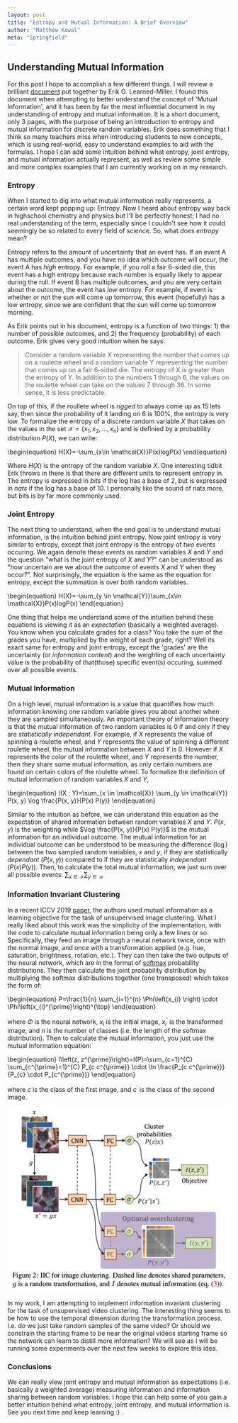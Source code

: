 ```yaml
---
layout: post
title: "Entropy and Mutual Information: A Brief Overview"
author: "Matthew Kowal"
meta: "Springfield"
--- 
```


## Understanding Mutual Information

For this post I hope to accomplish a few different things. I will review a brilliant [document](https://people.cs.umass.edu/~elm/Teaching/370_F09/mutInf.pdf) put together by Erik G. Learned-Miller. I found this document when attempting to better understand the concept of 'Mutual Information', and it has been by far the most influential document in my understanding of entropy and mutual information. It is a short document, only 3 pages, with the purpose of being an introduction to entropy and mutual information for discrete random variables. Erik does something that I think so many teachers miss when introducing students to new concepts, which is using real-world, easy to understand examples to aid with the formulas. I hope I can add some intuition behind what entropy, joint entropy, and mutual information actually represent, as well as review some simple and more complex examples that I am currently working on in my research. 

### Entropy

When I started to dig into what mutual information really represents, a certain word kept popping up: Entropy. Now I heard about entropy way back in highschool chemistry and physics but I'll be perfectly honest; I had no real understanding of the term, especially since I couldn't see how it could seemingly be so related to every field of science. So, what does *entropy* mean?

Entropy refers to the amount of uncertainty that an event has. If an event A has multiple outcomes, and you have no idea which outcome will occur, the event A has *high* entropy. For example, if you roll a fair 6-sided die, this event has a high entropy because each number is equally likely to appear during the roll. If event B has multiple outcomes, and you are very certain about the outcome, the event has *low* entropy. For example, if event is whether or not the sun will come up tomorrow, this event (hopefully) has a low entropy, since we are confident that the sun will come up tomorrow morning. 

As Erik points out in his document, entropy is a function of two things: 1) the number of possible outcomes, and 2) the frequency (probability) of each outcome. Erik gives very good intuition when he says: 

>  Consider a random variable X representing the number that comes up on a roulette wheel and a random variable Y representing the number that comes up on a fair 6-sided die. The entropy of X is greater than the entropy of Y. In addition to the numbers 1 through 6, the values on the roulette wheel can take on the values 7 through 36. In some sense, it is less predictable.

On top of this, if the roullete wheel is *rigged* to always come up as 15 lets say, then since the probability of it landing on 6 is 100%, the entropy is very low. To formalize the entropy of a discrete random variable $X$ that takes on the values in the set $\mathcal{X} = \{x_1, x_2, ..., x_n\}$ and is definied by a probability distribution $P(X)$, we can write:

\begin{equation}
H(X)=-\sum_{x\in \mathcal{X}}P(x)logP(x)
\end{equation}

Where $H(X)$ is the entropy of the random variable $X$. One interesting tidbit Erik throws in there is that there are different units to represent entropy in. The entropy is expressed in *bits* if the log has a base of 2, but is expressed in *nats* if the log has a base of 10. I personally like the sound of nats more, but bits is by far more commonly used. 


### Joint Entropy

The next thing to understand, when the end goal is to understand mutual information, is the intuition behind joint entropy. Now joint entropy is very similar to entropy, except that joint entropy is the entropy of *two* events occuring. We again denote these events as random variables $X$ and $Y$ and the question "what is the joint entropy of $X$ and $Y$?" can be understood as "how uncertain are we about the outcome of events $X$ and $Y$ when they occur?". Not surprisingly, the equation is the same as the equation for entropy, except the summation is over both random variables. 

\begin{equation}
H(X)=-\sum_{y \in \mathcal{Y}}\sum_{x\in \mathcal{X}}P(x)logP(x)
\end{equation}

One thing that helps me understand some of the intuition behind these equations is viewing it as an *expectation* (basically a weighted average). You know when you calculate grades for a class? You take the sum of the grades you have, multiplied by the weight of each grade, right? Well its exact same for entropy and joint entropy, except the 'grades' are the uncertainty (or *information content*) and the weighting of each uncertainty value is the probability of that(those) specific event(s) occuring, summed over all possible events.

### Mutual Information

On a high level, mutual information is a value that quantifies how much information knowing one random variable gives you about another when they are sampled simultaneously. An important theory of information theory is that the mutual information of two random variables is 0 if and only if they are *statistically independant*. For example, if $X$ represents the value of spinning a roulette wheel, and $Y$ represents the value of spinning a different roulette wheel, the mutual information between $X$ and $Y$ is 0. However if $X$ represents the color of the roulette wheel, and $Y$ represents the number, then they share some mutual information, as only certain numbers are found on certain colors of the roulette wheel. To formalize the definition of mutual information of random variables $X$ and $Y$,

\begin{equation}
I(X ; Y)=\sum_{x \in \mathcal{X}} \sum_{y \in \mathcal{Y}} P(x, y) \log \frac{P(x, y)}{P(x) P(y)}
\end{equation}

Similar to the intuition as before, we can understand this equation as the expectation of shared information between random variables $X$ and $Y$. $P(x, y)$ is the weighting while $\log \frac{P(x, y)}{P(x) P(y)}$ is the mutual information for an individual outcome. The mutual information for an individual outcome can be understood to be measuring the difference ($\log$) between the two sampled random variables, $x$ and $y$, if they are statistically *dependant* ($P(x, y)$) compared to if they are statistically *independant* ($P(x) P(y)$). Then, to calculate the total mutual information, we just sum over all possible events: $\sum_{x \in \mathcal{X}} \sum_{y \in \mathcal{Y}}$

### Information Invariant Clustering

In a recent ICCV 2019 [paper](https://arxiv.org/abs/1807.06653), the authors used mutual information as a learning objective for the task of unsupervised image clustering. What I really liked about this work was the simplicity of the implementation, with the code to calculate mutual information being only a few lines or so. Specifically, they feed an image through a neural network twice, once with the normal image, and once with a transformation applied (e.g. hue, saturation, brightness, rotation, etc.). They can then take the two outputs of the neural network, which are in the format of [softmax](https://en.wikipedia.org/wiki/Softmax_function) probability distributions. They then calculate the joint probability distribution by multiplying the softmax distributions together (one transposed) which takes the form of:

\begin{equation}
P=\frac{1}{n} \sum_{i=1}^{n} \Phi\left(x_{i} \right) \cdot \Phi\left(x_{i}^{\prime}\right)^{\top}
\end{equation}

where $\Phi$ is the neural network, $x_{i}$ is the initial image, $x_{i}^{\prime}$ is the transformed image, and $n$ is the number of classes (i.e. the length of the softmax distribution). Then to calculate the mutual information, you just use the mutual information equation:

\begin{equation}
I\left(z, z^{\prime}\right)=I(P)=\sum_{c=1}^{C} \sum_{c^{\prime}=1}^{C} P_{c c^{\prime}} \cdot \ln \frac{P_{c c^{\prime}}}{P_{c} \cdot P_{c^{\prime}}}
\end{equation}

where $c$ is the class of the first image, and $c^{\prime}$ is the class of the second image. 

![IIC](images/iic_diagram.png)

In my work, I am attempting to implement information invariant clustering for the task of unsupervised video clustering. The interesting thing seems to be how to use the temporal dimension during the transformation process. I.e. do we just take random samples of the same video? Or should we constrain the starting frame to be near the original videos starting frame so the network can learn to distill more information? We will see as I will be running some experiments over the next few weeks to explore this idea.

### Conclusions

We can really view joint entropy and mutual information as expectations (i.e. basically a weighted average) measuring information and information sharing between random variables. I hope this can help some of you gain a better intuition behind what entropy, joint entropy, and mutual information is. See you next time and keep learning :) . 
